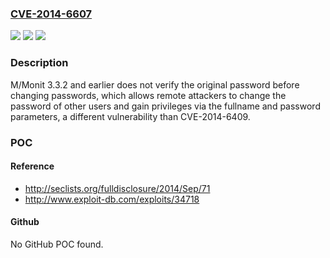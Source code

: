 ### [CVE-2014-6607](https://cve.mitre.org/cgi-bin/cvename.cgi?name=CVE-2014-6607)
![](https://img.shields.io/static/v1?label=Product&message=n%2Fa&color=blue)
![](https://img.shields.io/static/v1?label=Version&message=n%2Fa&color=blue)
![](https://img.shields.io/static/v1?label=Vulnerability&message=n%2Fa&color=brighgreen)

### Description

M/Monit 3.3.2 and earlier does not verify the original password before changing passwords, which allows remote attackers to change the password of other users and gain privileges via the fullname and password parameters, a different vulnerability than CVE-2014-6409.

### POC

#### Reference
- http://seclists.org/fulldisclosure/2014/Sep/71
- http://www.exploit-db.com/exploits/34718

#### Github
No GitHub POC found.

